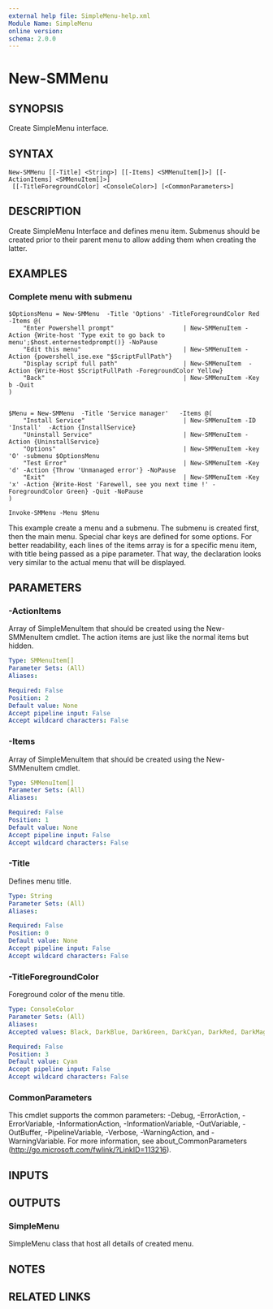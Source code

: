 ```yaml
---
external help file: SimpleMenu-help.xml
Module Name: SimpleMenu
online version:
schema: 2.0.0
---
```


# New-SMMenu

## SYNOPSIS
Create SimpleMenu interface.

## SYNTAX

```
New-SMMenu [[-Title] <String>] [[-Items] <SMMenuItem[]>] [[-ActionItems] <SMMenuItem[]>]
 [[-TitleForegroundColor] <ConsoleColor>] [<CommonParameters>]
```

## DESCRIPTION
Create SimpleMenu Interface and defines menu item.
Submenus should be created prior to their parent menu to allow adding them when creating the latter.

## EXAMPLES

### Complete menu with submenu

```
$OptionsMenu = New-SMMenu  -Title 'Options' -TitleForegroundColor Red  -Items @(
    "Enter Powershell prompt"                   | New-SMMenuItem -Action {Write-host 'Type exit to go back to menu';$host.enternestedprompt()} -NoPause
    "Edit this menu"                            | New-SMMenuItem -Action {powershell_ise.exe "$ScriptFullPath"}
    "Display script full path"                  | New-SMMenuItem  -Action {Write-Host $ScriptFullPath -ForegroundColor Yellow}
    "Back"                                      | New-SMMenuItem -Key b -Quit
)


$Menu = New-SMMenu  -Title 'Service manager'   -Items @(
    "Install Service"                           | New-SMMenuItem -ID 'Install'  -Action {InstallService} 
    "Uninstall Service"                         | New-SMMenuItem -Action {UninstallService}
    "Options"                                   | New-SMMenuItem -key 'O' -submenu $OptionsMenu
    "Test Error"                                | New-SMMenuItem -Key 'd' -Action {Throw 'Unmanaged error'} -NoPause
    "Exit"                                      | New-SMMenuItem -Key 'x' -Action {Write-Host 'Farewell, see you next time !' -ForegroundColor Green} -Quit -NoPause
)

Invoke-SMMenu -Menu $Menu
```

This example create a menu and a submenu.
The submenu is created first, then the main menu.
Special char keys are defined for some options. 
For better readability, each lines of the items array is for a specific menu item, with title being passed as a pipe parameter.
That way, the declaration looks very similar to the actual menu that will be displayed.

## PARAMETERS

### -ActionItems
Array of SimpleMenuItem that should be created using the New-SMMenuItem cmdlet. The action items are just like the normal items but hidden.

```yaml
Type: SMMenuItem[]
Parameter Sets: (All)
Aliases:

Required: False
Position: 2
Default value: None
Accept pipeline input: False
Accept wildcard characters: False
```

### -Items
Array of SimpleMenuItem that should be created using the New-SMMenuItem cmdlet.

```yaml
Type: SMMenuItem[]
Parameter Sets: (All)
Aliases:

Required: False
Position: 1
Default value: None
Accept pipeline input: False
Accept wildcard characters: False
```

### -Title
Defines menu title.

```yaml
Type: String
Parameter Sets: (All)
Aliases:

Required: False
Position: 0
Default value: None
Accept pipeline input: False
Accept wildcard characters: False
```

### -TitleForegroundColor
Foreground color of the menu title.

```yaml
Type: ConsoleColor
Parameter Sets: (All)
Aliases:
Accepted values: Black, DarkBlue, DarkGreen, DarkCyan, DarkRed, DarkMagenta, DarkYellow, Gray, DarkGray, Blue, Green, Cyan, Red, Magenta, Yellow, White

Required: False
Position: 3
Default value: Cyan
Accept pipeline input: False
Accept wildcard characters: False
```

### CommonParameters
This cmdlet supports the common parameters: -Debug, -ErrorAction, -ErrorVariable, -InformationAction, -InformationVariable, -OutVariable, -OutBuffer, -PipelineVariable, -Verbose, -WarningAction, and -WarningVariable. For more information, see about_CommonParameters (http://go.microsoft.com/fwlink/?LinkID=113216).

## INPUTS

## OUTPUTS

### SimpleMenu
SimpleMenu class that host all details of created menu.

## NOTES

## RELATED LINKS
